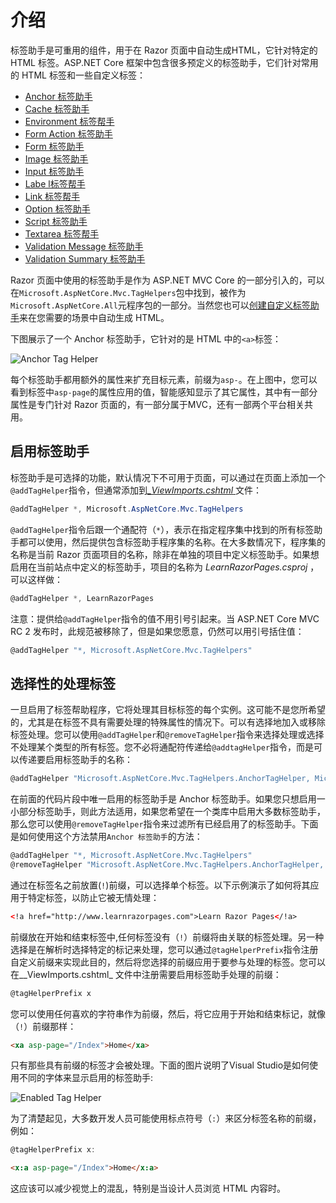 # 介绍

标签助手是可重用的组件，用于在 Razor 页面中自动生成HTML，它针对特定的 HTML 标签。ASP.NET Core 框架中包含很多预定义的标签助手，它们针对常用的 HTML 标签和一些自定义标签： 


*   [Anchor 标签助手](/razor-pages/tag-helpers/anchor-tag-helper)
*   [Cache 标签助手](/razor-pages/tag-helpers/cache-tag-helper)
*   [Environment 标签帮手](/razor-pages/tag-helpers/environment-tag-helper)
*   [Form Action 标签助手](/razor-pages/tag-helpers/form-action-tag-helper)
*   [Form 标签助手](/razor-pages/tag-helpers/form-tag-helper)
*   [Image 标签助手](/razor-pages/tag-helpers/image-tag-helper)
*   [Input 标签助手](/razor-pages/tag-helpers/input-tag-helper)
*   [Labe l标签帮手](/razor-pages/tag-helpers/label-tag-helper)
*   [Link 标签帮手](/razor-pages/tag-helpers/link-tag-helper)
*   [Option 标签助手](/razor-pages/tag-helpers/option-tag-helper)
*   [Script 标签助手](/razor-pages/tag-helpers/script-tag-helper)
*   [Textarea 标签帮手](/razor-pages/tag-helpers/textarea-tag-helper)
*   [Validation Message 标签助手](/razor-pages/tag-helpers/validation-message-tag-helper)
*   [Validation Summary 标签助手](/razor-pages/tag-helpers/validation-summary-tag-helper)

Razor 页面中使用的标签助手是作为 ASP.NET MVC Core 的一部分引入的，可以在`Microsoft.AspNetCore.Mvc.TagHelpers`包中找到，被作为`Microsoft.AspNetCore.All`元程序包的一部分。当然您也可以[创建自定义标签助手](/advanced/custom-tag-helpers)来在您需要的场景中自动生成 HTML。


下图展示了一个 Anchor 标签助手，它针对的是 HTML 中的`<a>`标签：

![Anchor Tag Helper](/images/01-06-2017-14-07-19.png)

每个标签助手都用额外的属性来扩充目标元素，前缀为`asp-`。在上图中，您可以看到标签中`asp-page`的属性应用的值，智能感知显示了其它属性，其中有一部分属性是专门针对 Razor 页面的，有一部分属于MVC，还有一部两个平台相关共用。


## 启用标签助手


标签助手是可选择的功能，默认情况下不可用于页面，可以通过在页面上添加一个`@addTagHelper`指令，但通常添加到[_\_ViewImports.cshtml_ ](/razor-pages/files/viewimports)文件：

```csharp
@addTagHelper *, Microsoft.AspNetCore.Mvc.TagHelpers
```

`@addTagHelper`指令后跟一个通配符（`*`），表示在指定程序集中找到的所有标签助手都可以使用，然后提供包含标签助手程序集的名称。在大多数情况下，程序集的名称是当前 Razor 页面项目的名称，除非在单独的项目中定义标签助手。如果想启用在当前站点中定义的标签助手，项目的名称为 _LearnRazorPages.csproj_ ，可以这样做：

```csharp
@addTagHelper *, LearnRazorPages
```

<div class="alert alert-info">


注意：提供给`@addTagHelper`指令的值不用引号引起来。当 ASP.NET Core MVC RC 2 发布时，此规范被移除了，但是如果您愿意，仍然可以用引号括住值：
```csharp
@addTagHelper "*, Microsoft.AspNetCore.Mvc.TagHelpers"
```
</div>


## 选择性的处理标签

一旦启用了标签帮助程序，它将处理其目标标签的每个实例。这可能不是您所希望的，尤其是在标签不具有需要处理的特殊属性的情况下。可以有选择地加入或移除标签处理。您可以使用`@addTagHelper`和`@removeTagHelper`指令来选择处理或选择不处理某个类型的所有标签。您不必将通配符传递给`@addtagHelper`指令，而是可以传递要启用标签助手的名称：

```csharp
@addTagHelper "Microsoft.AspNetCore.Mvc.TagHelpers.AnchorTagHelper, Microsoft.AspNetCore.Mvc.TagHelpers"
```

在前面的代码片段中唯一启用的标签助手是 Anchor 标签助手。如果您只想启用一小部分标签助手，则此方法适用，如果您希望在一个类库中启用大多数标签助手，那么您可以使用`@removeTagHelper`指令来过滤所有已经启用了的标签助手。下面是如何使用这个方法禁用`Anchor 标签助手`的方法：

```csharp
@addTagHelper "*, Microsoft.AspNetCore.Mvc.TagHelpers"
@removeTagHelper "Microsoft.AspNetCore.Mvc.TagHelpers.AnchorTagHelper, Microsoft.AspNetCore.Mvc.TagHelpers"
```

通过在标签名之前放置(`!`)前缀，可以选择单个标签。以下示例演示了如何将其应用于特定标签，以防止它被无情处理：

```html
<!a href="http://www.learnrazorpages.com">Learn Razor Pages</!a>
```
前缀放在开始和结束标签中,任何标签没有（`!`）前缀将由关联的标签处理。另一种选择是在解析时选择特定的标记来处理，您可以通过`@tagHelperPrefix`指令注册自定义前缀来实现此目的，然后将您选择的前缀应用于要参与处理的标签。您可以在_\_ViewImports.cshtml_ 文件中注册需要启用标签助手处理的前缀：

```csharp
@tagHelperPrefix x
```

您可以使用任何喜欢的字符串作为前缀，然后，将它应用于开始和结束标记，就像（`!`）前缀那样： 

```html
<xa asp-page="/Index">Home</xa>
```

只有那些具有前缀的标签才会被处理。下面的图片说明了Visual Studio是如何使用不同的字体来显示启用的标签助手:

![Enabled Tag Helper](/images/2017-06-02_21-36-05.png)

为了清楚起见，大多数开发人员可能使用标点符号（`:`）来区分标签名称的前缀，例如：

```csharp
@tagHelperPrefix x:
```

```html
<x:a asp-page="/Index">Home</x:a>
```

这应该可以减少视觉上的混乱，特别是当设计人员浏览 HTML 内容时。